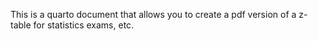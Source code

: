 This is a quarto document that allows you to create a pdf version of a z-table for statistics exams, etc.